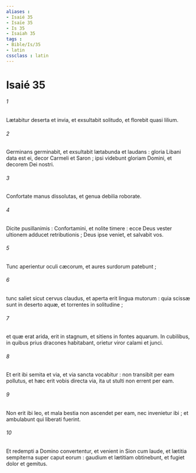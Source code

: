 ```yaml
---
aliases : 
- Isaié 35
- Isaïe 35
- Is 35
- Isaiah 35
tags : 
- Bible/Is/35
- latin
cssclass : latin
---
```


# Isaié 35

###### 1
Lætabitur deserta et invia, et exsultabit solitudo, et florebit quasi lilium.
###### 2
Germinans germinabit, et exsultabit lætabunda et laudans : gloria Libani data est ei, decor Carmeli et Saron ; ipsi videbunt gloriam Domini, et decorem Dei nostri.
###### 3
Confortate manus dissolutas, et genua debilia roborate.
###### 4
Dicite pusillanimis : Confortamini, et nolite timere : ecce Deus vester ultionem adducet retributionis ; Deus ipse veniet, et salvabit vos.
###### 5
Tunc aperientur oculi cæcorum, et aures surdorum patebunt ;
###### 6
tunc saliet sicut cervus claudus, et aperta erit lingua mutorum : quia scissæ sunt in deserto aquæ, et torrentes in solitudine ;
###### 7
et quæ erat arida, erit in stagnum, et sitiens in fontes aquarum. In cubilibus, in quibus prius dracones habitabant, orietur viror calami et junci.
###### 8
Et erit ibi semita et via, et via sancta vocabitur : non transibit per eam pollutus, et hæc erit vobis directa via, ita ut stulti non errent per eam.
###### 9
Non erit ibi leo, et mala bestia non ascendet per eam, nec invenietur ibi ; et ambulabunt qui liberati fuerint.
###### 10
Et redempti a Domino convertentur, et venient in Sion cum laude, et lætitia sempiterna super caput eorum : gaudium et lætitiam obtinebunt, et fugiet dolor et gemitus.

